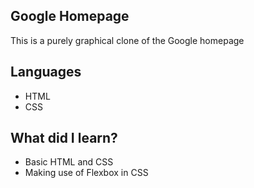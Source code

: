 ## Google Homepage 
This is a purely graphical clone of the Google homepage

## Languages
- HTML
- CSS

## What did I learn?
- Basic HTML and CSS
- Making use of Flexbox in CSS
